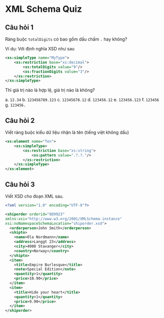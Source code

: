 XML Schema Quiz
=====

## Câu hỏi 1

Ràng buộc `totalDigits` có bao gồm dấu chấm `.` hay không?

Ví dụ: Với định nghĩa XSD như sau

```xml
<xs:simpleType name="MyType">
    <xs:restriction base="xs:decimal">
        <xs:totalDigits value="9"/>
        <xs:fractionDigits value="3"/>
    </xs:restriction>
</xs:simpleType>
```

Thì giá trị nào là hợp lệ, giá trị nào là không?

a. `12.34`
b. `123456789.123`
c. `12345678.12`
d. `123456.12`
e. `123456.123`
f. `123456`
g. `123456.`

## Câu hỏi 2

Viết ràng buộc kiểu dữ liệu nhận là tên (tiếng việt không dấu)

```xml
<xs:element name="Ten">
    <xs:simpleType>
        <xs:restriction base="xs:string">
            <xs:pattern value=".?.?."/>
        </xs:restriction>
    </xs:simpleType>
</xs:element>
```

## Câu hỏi 3

Viết XSD cho đoạn XML sau.


```xml
<?xml version="1.0" encoding="UTF-8"?>

<shiporder orderid="889923"
xmlns:xsi="http://www.w3.org/2001/XMLSchema-instance"
xsi:noNamespaceSchemaLocation="shiporder.xsd">
  <orderperson>John Smith</orderperson>
  <shipto>
    <name>Ola Nordmann</name>
    <address>Langgt 23</address>
    <city>4000 Stavanger</city>
    <country>Norway</country>
  </shipto>
  <item>
    <title>Empire Burlesque</title>
    <note>Special Edition</note>
    <quantity>1</quantity>
    <price>10.90</price>
  </item>
  <item>
    <title>Hide your heart</title>
    <quantity>1</quantity>
    <price>9.90</price>
  </item>
</shiporder>
```
